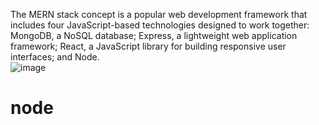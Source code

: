 The MERN stack concept is a popular web development framework that includes four JavaScript-based technologies designed to work together: MongoDB, a NoSQL database; Express, a lightweight web application framework; React, a JavaScript library for building responsive user interfaces; and Node.  
![image]([(https://levelup.gitconnected.com/why-and-when-you-should-use-the-mern-stack-37460bb868c5)https://levelup.gitconnected.com/why-and-when-you-should-use-the-mern-stack-37460bb868c5.jpg](https://miro.medium.com/v2/resize:fit:700/1*2Qsunn0QtBmQ3zA-QFKz0Q.png)https://miro.medium.com/v2/resize:fit:700/1*2Qsunn0QtBmQ3zA-QFKz0Q.png)

# node
